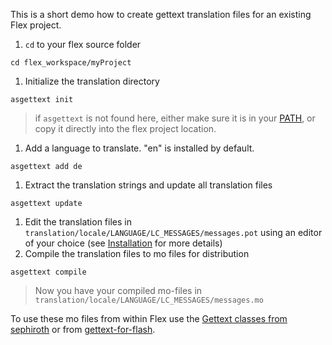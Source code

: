 This is a short demo how to create gettext translation files for an existing Flex project.

  1. `cd` to your flex source folder
```
cd flex_workspace/myProject
```
  1. Initialize the translation directory
```
asgettext init
```
> if `asgettext` is not found here, either make sure it is in your [PATH](http://www.cs.purdue.edu/homes/cs541/unix_path.html), or copy it directly into the flex project location.
  1. Add a language to translate. "en" is installed by default.
```
asgettext add de
```
  1. Extract the translation strings and update all translation files
```
asgettext update
```
  1. Edit the translation files in `translation/locale/LANGUAGE/LC_MESSAGES/messages.pot` using an editor of your choice (see [Installation](Installation.md) for more details)
  1. Compile the translation files to mo files for distribution
```
asgettext compile
```
> Now you have your compiled mo-files in `translation/locale/LANGUAGE/LC_MESSAGES/messages.mo`


To use these mo files from within Flex use the [Gettext classes from sephiroth](http://www.sephiroth.it/phpwiki/index.php?title=Gettext_actionscript3) or from [gettext-for-flash](http://code.google.com/p/gettext-for-flash/).
